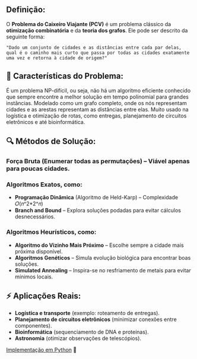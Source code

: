 ## **Definição:**

O **Problema do Caixeiro Viajante (PCV)** é um problema clássico da **otimização combinatória** e da **teoria dos grafos**. Ele pode ser descrito da seguinte forma:

    "Dado um conjunto de cidades e as distâncias entre cada par delas, qual é o caminho mais curto que passa por todas as cidades exatamente uma vez e retorna à cidade de origem?"

## 📌 **Características do Problema:**

É um problema NP-difícil, ou seja, não há um algoritmo eficiente conhecido que sempre encontre a melhor solução em tempo polinomial para grandes instâncias.
Modelado como um grafo completo, onde os nós representam cidades e as arestas representam as distâncias entre elas.
Muito usado na logística e otimização de rotas, como entregas, planejamento de circuitos eletrônicos e até bioinformática.

## 🔍 **Métodos de Solução:**

### **Força Bruta** (Enumerar todas as permutações) – Viável apenas para poucas cidades.

### **Algoritmos Exatos**, como:

- **Programação Dinâmica** (Algoritmo de Held-Karp) – Complexidade 𝑂(𝑛^2\*2^𝑛)
- **Branch and Bound** – Explora soluções podadas para evitar cálculos desnecessários.

### **Algoritmos Heurísticos**, como:

- **Algoritmo do Vizinho Mais Próximo** – Escolhe sempre a cidade mais próxima disponível.
- **Algoritmos Genéticos** – Simula evolução biológica para encontrar boas soluções.
- **Simulated Annealing** – Inspira-se no resfriamento de metais para evitar mínimos locais.

## ⚡ **Aplicações Reais:**

- **Logística e transporte** (exemplo: roteamento de entregas).
- **Planejamento de circuitos eletrônicos** (minimizar conexões entre componentes).
- **Bioinformática** (sequenciamento de DNA e proteínas).
- **Astronomia** (otimizar observações de telescópios).

[Implementação em Python](Implementação.py) 🚀
